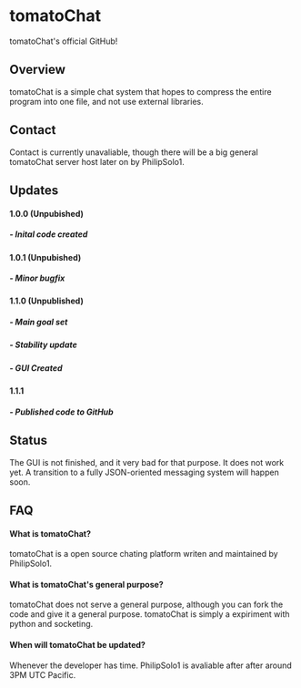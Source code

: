 # tomatoChat
tomatoChat's official GitHub!
## Overview
tomatoChat is a simple chat system that hopes to compress the entire program into one file, and not use external libraries.
## Contact
Contact is currently unavaliable, though there will be a big general tomatoChat server host later on by PhilipSolo1.
## Updates
#### 1.0.0 (Unpubished)
##### -  Inital code created
#### 1.0.1 (Unpubished)
##### - Minor bugfix
#### 1.1.0 (Unpublished)
##### - Main goal set
##### - Stability update
##### - GUI Created
#### 1.1.1
##### - Published code to GitHub
## Status
The GUI is not finished, and it very bad for that purpose. It does not work yet. A transition to a fully JSON-oriented messaging system will happen soon.
## FAQ
#### What is tomatoChat?
tomatoChat is a open source chating platform writen and maintained by PhilipSolo1.
#### What is tomatoChat's general purpose?
tomatoChat does not serve a general purpose, although you can fork the code and give it a general purpose. tomatoChat is simply a expiriment with python and socketing.
#### When will tomatoChat be updated?
Whenever the developer has time. PhilipSolo1 is avaliable after after around 3PM UTC Pacific.

